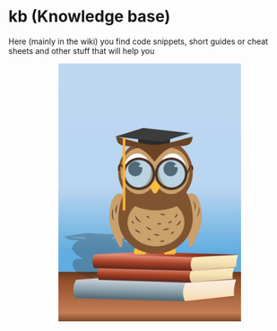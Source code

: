 # kb (Knowledge base)

Here (mainly in the wiki) you find code snippets, short guides or cheat sheets and other stuff that will help you


<div align="center">
<img src="https://github.com/TeamFlowerPower/orga/blob/master/read-owl-1376297.png" height="460" alt="Reading wiki owl"/>
</div>
